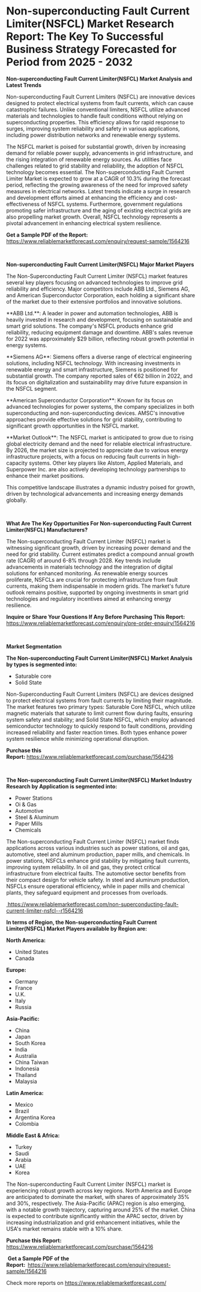 <p><h1>Non-superconducting Fault Current Limiter(NSFCL) Market Research Report: The Key To Successful Business Strategy Forecasted for Period from 2025 - 2032</h1></p><p><strong>Non-superconducting Fault Current Limiter(NSFCL) Market Analysis and Latest Trends</strong></p>
<p><p>Non-superconducting Fault Current Limiters (NSFCL) are innovative devices designed to protect electrical systems from fault currents, which can cause catastrophic failures. Unlike conventional limiters, NSFCL utilize advanced materials and technologies to handle fault conditions without relying on superconducting properties. This efficiency allows for rapid response to surges, improving system reliability and safety in various applications, including power distribution networks and renewable energy systems.</p><p>The NSFCL market is poised for substantial growth, driven by increasing demand for reliable power supply, advancements in grid infrastructure, and the rising integration of renewable energy sources. As utilities face challenges related to grid stability and reliability, the adoption of NSFCL technology becomes essential. The Non-superconducting Fault Current Limiter Market is expected to grow at a CAGR of 10.3% during the forecast period, reflecting the growing awareness of the need for improved safety measures in electrical networks. Latest trends indicate a surge in research and development efforts aimed at enhancing the efficiency and cost-effectiveness of NSFCL systems. Furthermore, government regulations promoting safer infrastructure and the aging of existing electrical grids are also propelling market growth. Overall, NSFCL technology represents a pivotal advancement in enhancing electrical system resilience.</p></p>
<p><strong>Get a Sample PDF of the Report:&nbsp;</strong> <a href="https://www.reliablemarketforecast.com/enquiry/request-sample/1564216?utm_campaign=3096&utm_medium=2&utm_source=Github&utm_content=ia&utm_term=11042025&utm_id=non-superconducting-fault-current-limiternsfcl">https://www.reliablemarketforecast.com/enquiry/request-sample/1564216</a></p>
<p>&nbsp;</p>
<p><strong>Non-superconducting Fault Current Limiter(NSFCL) Major Market Players</strong></p>
<p><p>The Non-Superconducting Fault Current Limiter (NSFCL) market features several key players focusing on advanced technologies to improve grid reliability and efficiency. Major competitors include ABB Ltd., Siemens AG, and American Superconductor Corporation, each holding a significant share of the market due to their extensive portfolios and innovative solutions.</p><p>**ABB Ltd.**: A leader in power and automation technologies, ABB is heavily invested in research and development, focusing on sustainable and smart grid solutions. The company's NSFCL products enhance grid reliability, reducing equipment damage and downtime. ABB's sales revenue for 2022 was approximately $29 billion, reflecting robust growth potential in energy systems.</p><p>**Siemens AG**: Siemens offers a diverse range of electrical engineering solutions, including NSFCL technology. With increasing investments in renewable energy and smart infrastructure, Siemens is positioned for substantial growth. The company reported sales of €62 billion in 2022, and its focus on digitalization and sustainability may drive future expansion in the NSFCL segment.</p><p>**American Superconductor Corporation**: Known for its focus on advanced technologies for power systems, the company specializes in both superconducting and non-superconducting devices. AMSC's innovative approaches provide effective solutions for grid stability, contributing to significant growth opportunities in the NSFCL market.</p><p>**Market Outlook**: The NSFCL market is anticipated to grow due to rising global electricity demand and the need for reliable electrical infrastructure. By 2026, the market size is projected to appreciate due to various energy infrastructure projects, with a focus on reducing fault currents in high-capacity systems. Other key players like Alstom, Applied Materials, and Superpower Inc. are also actively developing technology partnerships to enhance their market positions. </p><p>This competitive landscape illustrates a dynamic industry poised for growth, driven by technological advancements and increasing energy demands globally.</p></p>
<p>&nbsp;</p>
<p><strong>What Are The Key Opportunities For Non-superconducting Fault Current Limiter(NSFCL) Manufacturers?</strong></p>
<p><p>The Non-superconducting Fault Current Limiter (NSFCL) market is witnessing significant growth, driven by increasing power demand and the need for grid stability. Current estimates predict a compound annual growth rate (CAGR) of around 6-8% through 2028. Key trends include advancements in materials technology and the integration of digital solutions for enhanced monitoring. As renewable energy sources proliferate, NSFCLs are crucial for protecting infrastructure from fault currents, making them indispensable in modern grids. The market's future outlook remains positive, supported by ongoing investments in smart grid technologies and regulatory incentives aimed at enhancing energy resilience.</p></p>
<p><strong>Inquire or Share Your Questions If Any Before Purchasing This Report:</strong> <a href="https://www.reliablemarketforecast.com/enquiry/pre-order-enquiry/1564216?utm_campaign=3096&utm_medium=2&utm_source=Github&utm_content=ia&utm_term=11042025&utm_id=non-superconducting-fault-current-limiternsfcl">https://www.reliablemarketforecast.com/enquiry/pre-order-enquiry/1564216</a></p>
<p>&nbsp;</p>
<p><strong>Market Segmentation</strong></p>
<p><strong>The Non-superconducting Fault Current Limiter(NSFCL) Market Analysis by types is segmented into:</strong></p>
<p><ul><li>Saturable core</li><li>Solid State</li></ul></p>
<p><p>Non-Superconducting Fault Current Limiters (NSFCL) are devices designed to protect electrical systems from fault currents by limiting their magnitude. The market features two primary types: Saturable Core NSFCL, which utilize magnetic materials that saturate to limit current flow during faults, ensuring system safety and stability; and Solid State NSFCL, which employ advanced semiconductor technology to quickly respond to fault conditions, providing increased reliability and faster reaction times. Both types enhance power system resilience while minimizing operational disruption.</p></p>
<p><strong>Purchase this Report:&nbsp;</strong><a href="https://www.reliablemarketforecast.com/purchase/1564216?utm_campaign=3096&utm_medium=2&utm_source=Github&utm_content=ia&utm_term=11042025&utm_id=non-superconducting-fault-current-limiternsfcl">https://www.reliablemarketforecast.com/purchase/1564216</a></p>
<p>&nbsp;</p>
<p><strong>The Non-superconducting Fault Current Limiter(NSFCL) Market Industry Research by Application is segmented into:</strong></p>
<p><ul><li>Power Stations</li><li>Oi & Gas</li><li>Automotive</li><li>Steel & Aluminum</li><li>Paper Mills</li><li>Chemicals</li></ul></p>
<p><p>The Non-superconducting Fault Current Limiter (NSFCL) market finds applications across various industries such as power stations, oil and gas, automotive, steel and aluminum production, paper mills, and chemicals. In power stations, NSFCLs enhance grid stability by mitigating fault currents, improving system reliability. In oil and gas, they protect critical infrastructure from electrical faults. The automotive sector benefits from their compact design for vehicle safety. In steel and aluminum production, NSFCLs ensure operational efficiency, while in paper mills and chemical plants, they safeguard equipment and processes from overloads.</p></p>
<p><a href="https://www.reliablemarketforecast.com/non-superconducting-fault-current-limiter-nsfcl--r1564216?utm_campaign=3096&utm_medium=2&utm_source=Github&utm_content=ia&utm_term=11042025&utm_id=non-superconducting-fault-current-limiternsfcl">&nbsp;https://www.reliablemarketforecast.com/non-superconducting-fault-current-limiter-nsfcl--r1564216</a></p>
<p><strong>In terms of Region, the Non-superconducting Fault Current Limiter(NSFCL) Market Players available by Region are:</strong></p>
<p>
    <p> <strong> North America: </strong>
        <ul>
            <li>United States</li>
            <li>Canada</li>
        </ul>
        </p> 
    <p> <strong> Europe: </strong>
        <ul>
            <li>Germany</li>
            <li>France</li>
            <li>U.K.</li>
            <li>Italy</li>
            <li>Russia</li>
        </ul>
        </p> 
    <p> <strong> Asia-Pacific: </strong>
        <ul>
            <li>China</li>
            <li>Japan</li>
            <li>South Korea</li>
            <li>India</li>
            <li>Australia</li>
            <li>China Taiwan</li>
            <li>Indonesia</li>
            <li>Thailand</li>
            <li>Malaysia</li>
        </ul>
        </p> 
    <p> <strong> Latin America: </strong>
        <ul>
            <li>Mexico</li>
            <li>Brazil</li>
            <li>Argentina Korea</li>
            <li>Colombia</li>
        </ul>
        </p> 
    <p> <strong> Middle East & Africa: </strong>
        <ul>
            <li>Turkey</li>
            <li>Saudi</li>
            <li>Arabia</li>
            <li>UAE</li>
            <li>Korea</li>
        </ul>
    </p>
    </p>
<p><p>The Non-superconducting Fault Current Limiter (NSFCL) market is experiencing robust growth across key regions. North America and Europe are anticipated to dominate the market, with shares of approximately 35% and 30%, respectively. The Asia-Pacific (APAC) region is also emerging, with a notable growth trajectory, capturing around 25% of the market. China is expected to contribute significantly within the APAC sector, driven by increasing industrialization and grid enhancement initiatives, while the USA's market remains stable with a 10% share.</p></p>
<p><strong>Purchase this Report: </strong><a href="https://www.reliablemarketforecast.com/purchase/1564216?utm_campaign=3096&utm_medium=2&utm_source=Github&utm_content=ia&utm_term=11042025&utm_id=non-superconducting-fault-current-limiternsfcl">https://www.reliablemarketforecast.com/purchase/1564216</a></p>
<p>&nbsp;<strong>Get a Sample PDF of the Report:&nbsp;&nbsp;</strong><a href="https://www.reliablemarketforecast.com/enquiry/request-sample/1564216?utm_campaign=3096&utm_medium=2&utm_source=Github&utm_content=ia&utm_term=11042025&utm_id=non-superconducting-fault-current-limiternsfcl">https://www.reliablemarketforecast.com/enquiry/request-sample/1564216</a></p>
<p><strong></strong></p>
<p>Check more reports on <a href="https://www.reliablemarketforecast.com/?utm_campaign=3096&utm_medium=2&utm_source=Github&utm_content=ia&utm_term=11042025&utm_id=non-superconducting-fault-current-limiternsfcl">https://www.reliablemarketforecast.com/</a></p>